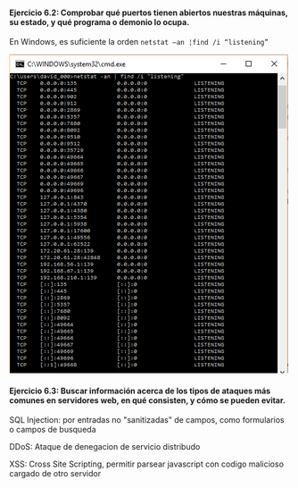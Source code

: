 #### Ejercicio 6.2: Comprobar qué puertos tienen abiertos nuestras máquinas, su estado, y qué programa o demonio lo ocupa.

En Windows, es suficiente la orden ```netstat –an ¦find /i “listening”```

![netstat](./images/netstat.png)

#### Ejercicio 6.3: Buscar información acerca de los tipos de ataques más comunes en servidores web, en qué consisten, y cómo se pueden evitar.

SQL Injection: por entradas no "sanitizadas" de campos, como formularios o campos de busqueda

DDoS: Ataque de denegacion de servicio distribudo

XSS: Cross Site Scripting, permitir parsear javascript con codigo malicioso cargado de otro servidor

